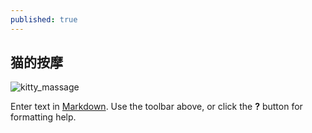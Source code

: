 ```yaml
---
published: true
---
```





## 猫的按摩

![kitty_massage](http://45.media.tumblr.com/tumblr_m0snswMAV71qjbsw8o1_500.gif)

Enter text in [Markdown](http://daringfireball.net/projects/markdown/). Use the toolbar above, or click the **?** button for formatting help.

